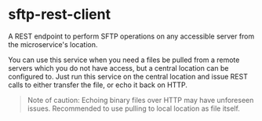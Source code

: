 # sftp-rest-client
A REST endpoint to perform SFTP operations on any accessible server from the microservice's location.

You can use this service when you need a files be pulled from a remote servers which you 
do not have access, but a central location can be configured to. Just run this
service on the central location and issue REST calls to either transfer the file,
or echo it back on HTTP.

> Note of caution: Echoing binary files over HTTP may have unforeseen issues. 
> Recommended to use pulling to local location as file itself.
